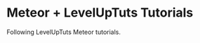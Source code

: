 Meteor + LevelUpTuts Tutorials
====================================

Following LevelUpTuts Meteor tutorials.
